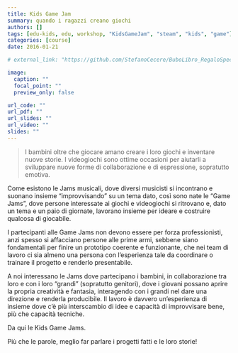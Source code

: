 ```yaml
---
title: Kids Game Jam
summary: quando i ragazzi creano giochi
authors: []
tags: [edu-kids, edu, workshop, "KidsGameJam", "steam", "kids", "game"]
categories: [course]
date: 2016-01-21

# external_link: "https://github.com/StefanoCecere/BuboLibro_RegaloSpeciale"

image:
  caption: ""
  focal_point: ""
  preview_only: false

url_code: ""
url_pdf: ""
url_slides: ""
url_video: ""
slides: ""
---
```


> I bambini oltre che giocare amano creare i loro giochi e inventare nuove storie.
> I videogiochi sono ottime occasioni per aiutarli a sviluppare nuove forme di collaborazione e di espressione, sopratutto emotiva.

Come esistono le Jams musicali, dove diversi musicisti si incontrano e suonano insieme “improvvisando” su un tema dato, così sono nate le “Game Jams”, dove persone interessate ai giochi e videogiochi si ritrovano e, dato un tema e un paio di giornate, lavorano insieme per ideare e costruire qualcosa di giocabile.

I partecipanti alle Game Jams non devono essere per forza professionisti, anzi spesso si affacciano persone alle prime armi, sebbene siano fondamentali per finire un prototipo coerente e funzionante, che nei team di lavoro ci sia almeno una persona con l’esperienza tale da coordinare o trainare il progetto e renderlo presentabile.

A noi interessano le Jams dove partecipano i bambini, in collaborazione tra loro e con i loro “grandi” (sopratutto genitori), dove i giovani possano aprire la propria creatività e fantasia, interagendo con i grandi nel dare una direzione e renderla producibile. Il lavoro è davvero un’esperienza di insieme dove c’è più interscambio di idee e capacità di improvvisare bene, più che capacità tecniche.

Da qui le Kids Game Jams.

Più che le parole, meglio far parlare i progetti fatti e le loro storie!

